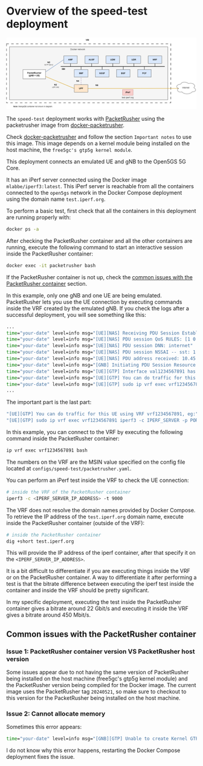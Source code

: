 # Overview of the speed-test deployment

![Overview of the speed-test deployment](../../misc/diagrams/speed-test.png)

The `speed-test` deployment works with [PacketRusher](https://github.com/HewlettPackard/PacketRusher) using the packetrusher image from [docker-packetrusher](https://github.com/Borjis131/docker-packetrusher).

Check [docker-packetrusher](https://github.com/Borjis131/docker-packetrusher) and follow the section `Important notes` to use this image. This image depends on a kernel module being installed on the host machine, the `free5gc's gtp5g kernel module`.

This deployment connects an emulated UE and gNB to the Open5GS 5G Core.

It has an iPerf server connected using the Docker image `mlabbe/iperf3:latest`. This iPerf server is reachable from all the containers connected to the `open5gs` network in the Docker Compose deployment using the domain name `test.iperf.org`.

To perform a basic test, first check that all the containers in this deployment are running properly with:
```bash
docker ps -a
```

After checking the PacketRusher container and all the other containers are running, execute the following command to start an interactive session inside the PacketRusher container:
```bash
docker exec -it packetrusher bash
```

If the PacketRusher container is not up, check the [common issues with the PacketRusher container](#common-issues-with-the-packetrusher-container) section.

In this example, only one gNB and one UE are being emulated. PacketRusher lets you use the UE connection by executing commands inside the VRF created by the emulated gNB. If you check the logs after a successful deployment, you will see something like this:
```cmd
...
time="your-date" level=info msg="[UE][NAS] Receiving PDU Session Establishment Accept"
time="your-date" level=info msg="[UE][NAS] PDU session QoS RULES: [1 0 6 49 49 1 1 255 1]"
time="your-date" level=info msg="[UE][NAS] PDU session DNN: internet"
time="your-date" level=info msg="[UE][NAS] PDU session NSSAI -- sst: 1 sd: 001"
time="your-date" level=info msg="[UE][NAS] PDU address received: 10.45.0.2"
time="your-date" level=info msg="[GNB] Initiating PDU Session Resource Setup Response"
time="your-date" level=info msg="[UE][GTP] Interface val1234567891 has successfully been configured for UE 10.45.0.2"
time="your-date" level=info msg="[UE][GTP] You can do traffic for this UE using VRF vrf1234567891, eg:"
time="your-date" level=info msg="[UE][GTP] sudo ip vrf exec vrf1234567891 iperf3 -c IPERF_SERVER -p PORT -t 9000"
...
```

The important part is the last part:
```cmd
"[UE][GTP] You can do traffic for this UE using VRF vrf1234567891, eg:"
"[UE][GTP] sudo ip vrf exec vrf1234567891 iperf3 -c IPERF_SERVER -p PORT -t 9000"
```

In this example, you can connect to the VRF by executing the following command inside the PacketRusher container:
```bash
ip vrf exec vrf1234567891 bash
```

The numbers on the VRF are the MSIN value specified on the config file located at `configs/speed-test/packetrusher.yaml`.

You can perform an iPerf test inside the VRF to check the UE connection:
```bash
# inside the VRF of the PacketRusher container
iperf3 -c <IPERF_SERVER_IP_ADDRESS> -t 9000
```

The VRF does not resolve the domain names provided by Docker Compose. To retrieve the IP address of the `test.iperf.org` domain name, execute inside the PacketRusher container (outside of the VRF):
```bash
# inside the PacketRusher container
dig +short test.iperf.org
```

This will provide the IP address of the iperf container, after that specify it on the `<IPERF_SERVER_IP_ADDRESS>`.

It is a bit difficult to differentiate if you are executing things inside the VRF or on the PacketRusher container. A way to differentiate it after performing a test is that the bitrate difference between executing the iperf test inside the container and inside the VRF should be pretty significant.

In my specific deployment, executing the test inside the PacketRusher container gives a bitrate around 22 Gbit/s and executing it inside the VRF gives a bitrate around 450 Mbit/s.

## Common issues with the PacketRusher container

### Issue 1: PacketRusher container version VS PacketRusher host version
Some issues appear due to not having the same version of PacketRusher being installed on the host machine (free5gc's gtp5g kernel module) and the PacketRusher version being compiled for the Docker image. The current image uses the PacketRusher tag `20240521`, so make sure to checkout to this version for the PacketRusher being installed on the host machine.

### Issue 2: Cannot allocate memory
Sometimes this error appears:
```cmd
time="your-date" level=info msg="[GNB][GTP] Unable to create Kernel GTP interface: cannot allocate memory1234567891val1234567891"
```

I do not know why this error happens, restarting the Docker Compose deployment fixes the issue.
